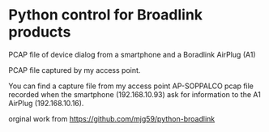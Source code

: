 Python control for Broadlink products
=====================================

PCAP file of device dialog from a smartphone and a Boradlink AirPlug (A1)

PCAP file captured by my access point.

You can find a capture file from my access point AP-SOPPALCO pcap file recorded when the smartphone (192.168.10.93) ask for information to the A1 AirPlug (192.168.10.16).

orginal work from https://github.com/mjg59/python-broadlink
